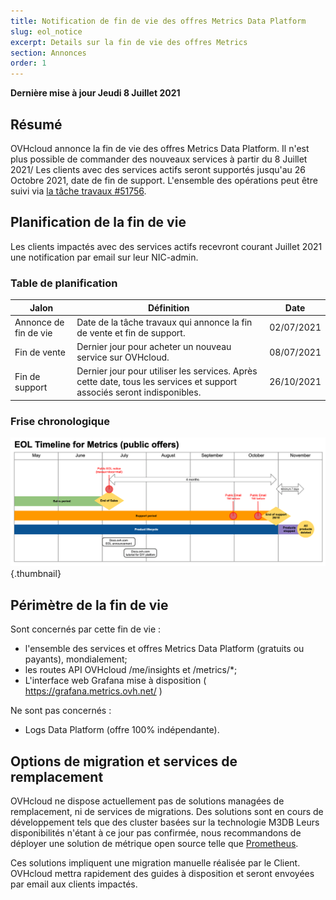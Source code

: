 ```yaml
---
title: Notification de fin de vie des offres Metrics Data Platform
slug: eol_notice
excerpt: Details sur la fin de vie des offres Metrics
section: Annonces
order: 1
---
```


**Dernière mise à jour Jeudi 8 Juillet 2021**

## Résumé

OVHcloud annonce la fin de vie des offres Metrics Data Platform.
Il n'est plus possible de commander des nouveaux services à partir du 8 Juillet 2021/
Les clients avec des services actifs seront supportés jusqu'au 26 Octobre 2021, date de fin de support.
L'ensemble des opérations peut être suivi via [la tâche travaux #51756](http://travaux.ovh.net/?do=details&id=51756).


## Planification de la fin de vie

Les clients impactés avec des services actifs recevront courant Juillet 2021 une notification par email sur leur NIC-admin.


### Table de planification 

| Jalon                 | Définition                                                                                                          | Date       |
|-----------------------|---------------------------------------------------------------------------------------------------------------------|------------|
| Annonce de fin de vie | Date de la tâche travaux qui annonce la fin de vente et fin de support.                                             | 02/07/2021 |
| Fin de vente          | Dernier jour pour acheter un nouveau service sur OVHcloud.                                                          | 08/07/2021 |
| Fin de support        | Dernier jour pour utiliser les services. Après cette date, tous les services et support associés seront indisponibles. | 26/10/2021 |

### Frise chronologique

![Timeline](images/metrics.eol.timeline.png){.thumbnail}


## Périmètre de la fin de vie

Sont concernés par cette fin de vie :

- l'ensemble des services et offres Metrics Data Platform (gratuits ou payants), mondialement;
- les routes API OVHcloud /me/insights et /metrics/*;
- L'interface web Grafana mise à disposition  ( https://grafana.metrics.ovh.net/ )


Ne sont pas concernés :

- Logs Data Platform (offre 100% indépendante).


## Options de migration et services de remplacement

OVHcloud ne dispose actuellement pas de solutions managées de remplacement, ni de services de migrations.
Des solutions sont en cours de développement tels que des cluster basées sur la technologie M3DB
Leurs disponibilités n'étant à ce jour pas confirmée, nous recommandons de déployer une solution de métrique open source telle que [Prometheus](https://prometheus.io/).

Ces solutions impliquent une migration manuelle réalisée par le Client. OVHcloud mettra rapidement des guides à disposition et seront envoyées par email aux clients impactés.


